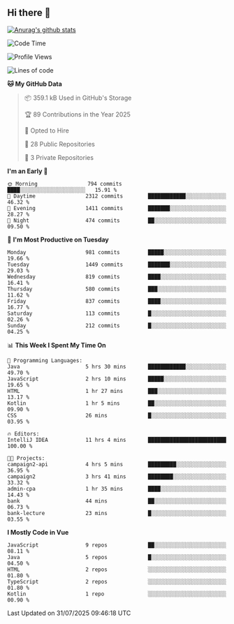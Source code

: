 ## Hi there 👋

[![Anurag's github stats](https://github-readme-stats.vercel.app/api?username=Songwonseok)](https://github.com/anuraghazra/github-readme-stats)



<!--START_SECTION:waka-->
![Code Time](http://img.shields.io/badge/Code%20Time-3%2C674%20hrs%2020%20mins-blue)

![Profile Views](http://img.shields.io/badge/Profile%20Views-0-blue)

![Lines of code](https://img.shields.io/badge/From%20Hello%20World%20I%27ve%20Written-34.8%20million%20lines%20of%20code-blue)

**🐱 My GitHub Data** 

> 📦 359.1 kB Used in GitHub's Storage 
 > 
> 🏆 89 Contributions in the Year 2025
 > 
> 💼 Opted to Hire
 > 
> 📜 28 Public Repositories 
 > 
> 🔑 3 Private Repositories 
 > 
**I'm an Early 🐤** 

```text
🌞 Morning                794 commits         ████░░░░░░░░░░░░░░░░░░░░░   15.91 % 
🌆 Daytime                2312 commits        ████████████░░░░░░░░░░░░░   46.32 % 
🌃 Evening                1411 commits        ███████░░░░░░░░░░░░░░░░░░   28.27 % 
🌙 Night                  474 commits         ██░░░░░░░░░░░░░░░░░░░░░░░   09.50 % 
```
📅 **I'm Most Productive on Tuesday** 

```text
Monday                   981 commits         █████░░░░░░░░░░░░░░░░░░░░   19.66 % 
Tuesday                  1449 commits        ███████░░░░░░░░░░░░░░░░░░   29.03 % 
Wednesday                819 commits         ████░░░░░░░░░░░░░░░░░░░░░   16.41 % 
Thursday                 580 commits         ███░░░░░░░░░░░░░░░░░░░░░░   11.62 % 
Friday                   837 commits         ████░░░░░░░░░░░░░░░░░░░░░   16.77 % 
Saturday                 113 commits         █░░░░░░░░░░░░░░░░░░░░░░░░   02.26 % 
Sunday                   212 commits         █░░░░░░░░░░░░░░░░░░░░░░░░   04.25 % 
```


📊 **This Week I Spent My Time On** 

```text
💬 Programming Languages: 
Java                     5 hrs 30 mins       ████████████░░░░░░░░░░░░░   49.70 % 
JavaScript               2 hrs 10 mins       █████░░░░░░░░░░░░░░░░░░░░   19.65 % 
HTML                     1 hr 27 mins        ███░░░░░░░░░░░░░░░░░░░░░░   13.17 % 
Kotlin                   1 hr 5 mins         ██░░░░░░░░░░░░░░░░░░░░░░░   09.90 % 
CSS                      26 mins             █░░░░░░░░░░░░░░░░░░░░░░░░   03.95 % 

🔥 Editors: 
IntelliJ IDEA            11 hrs 4 mins       █████████████████████████   100.00 % 

🐱‍💻 Projects: 
campaign2-api            4 hrs 5 mins        █████████░░░░░░░░░░░░░░░░   36.95 % 
campaign2                3 hrs 41 mins       ████████░░░░░░░░░░░░░░░░░   33.32 % 
admin-cpa                1 hr 35 mins        ████░░░░░░░░░░░░░░░░░░░░░   14.43 % 
bank                     44 mins             ██░░░░░░░░░░░░░░░░░░░░░░░   06.73 % 
bank-lecture             23 mins             █░░░░░░░░░░░░░░░░░░░░░░░░   03.55 % 
```

**I Mostly Code in Vue** 

```text
JavaScript               9 repos             ██░░░░░░░░░░░░░░░░░░░░░░░   08.11 % 
Java                     5 repos             █░░░░░░░░░░░░░░░░░░░░░░░░   04.50 % 
HTML                     2 repos             ░░░░░░░░░░░░░░░░░░░░░░░░░   01.80 % 
TypeScript               2 repos             ░░░░░░░░░░░░░░░░░░░░░░░░░   01.80 % 
Kotlin                   1 repo              ░░░░░░░░░░░░░░░░░░░░░░░░░   00.90 % 
```




 Last Updated on 31/07/2025 09:46:18 UTC
<!--END_SECTION:waka-->

